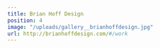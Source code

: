 ```yaml
---
title: Brian Hoff Design
position: 4
image: "/uploads/gallery__brianhoffdesign.jpg"
url: http://brianhoffdesign.com/#/work
---
```



